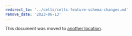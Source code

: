 ```yaml
---
redirect_to: '../cells/cells-feature-schema-changes.md'
remove_date: '2023-06-13'
---
```


This document was moved to [another location](../cells/cells-feature-schema-changes.md).

<!-- This redirect file can be deleted after <2023-06-13>. -->
<!-- Redirects that point to other docs in the same project expire in three months. -->
<!-- Redirects that point to docs in a different project or site (link is not relative and starts with `https:`) expire in one year. -->
<!-- Before deletion, see: https://docs.gitlab.com/ee/development/documentation/redirects.html -->
